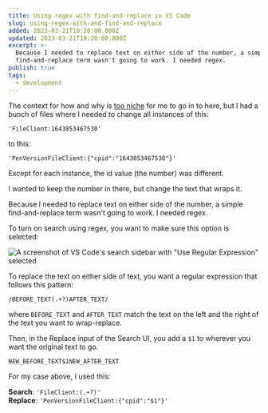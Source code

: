 ```yaml
---
title: Using regex with find-and-replace in VS Code
slug: using-regex-with-and-find-and-replace
added: 2023-03-21T10:20:00.000Z
updated: 2023-03-21T10:20:00.000Z
excerpt: >-
  Because I needed to replace text on either side of the number, a simple
  find-and-replace term wasn't going to work. I needed regex.
publish: true
tags:
  - development
---
```


The context for how and why is [too niche](/learning-in-public-is-complicated/) for me to go in to here, but I had a bunch of files where I needed to change all instances of this:

`'FileClient:1643853467530'`

to this:

`'PenVersionFileClient:{"cpid":"1643853467530"}'`

Except for each instance, the id value (the number) was different.

I wanted to keep the number in there, but change the text that wraps it.

Because I needed to replace text on either side of the number, a simple find-and-replace term wasn't going to work. I needed regex.

To turn on search using regex, you want to make sure this option is selected:

![A screenshot of VS Code's search sidebar with "Use Regular Expression" selected](/images/regex-search.png)


To replace the text on either side of text, you want a regular expression that follows this pattern:

`/BEFORE_TEXT(.+?)AFTER_TEXT/`

where `BEFORE_TEXT` and `AFTER_TEXT` match the text on the left and the right of the text you want to wrap-replace.

Then, in the Replace input of the Search UI, you add a `$1` to wherever you want the original text to go.

`NEW_BEFORE_TEXT$1NEW_AFTER_TEXT`

For my case above, I used this:

**Search**: `'FileClient:(.+?)'` <br>
**Replace**: `'PenVersionFileClient:{"cpid":"$1"}'`



